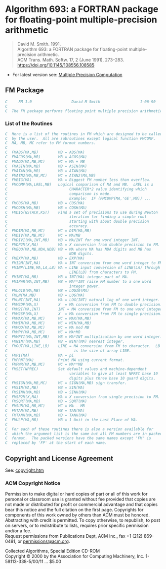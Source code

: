 # Algorithm 693: a FORTRAN package for floating-point multiple-precision arithmetic

> David M. Smith. 1991.  
> Algorithm 693: a FORTRAN package for floating-point multiple-precision arithmetic.  
> ACM Trans. Math. Softw. 17, 2 (June 1991), 273–283.  
> https://doi.org/10.1145/108556.108585

- For latest version see: [Multiple Precision Computation](https://dmsmith.lmu.build/)


## FM Package

```for
C     FM 1.0                  David M Smith                  1-06-90
C
C  The FM package performs floating point multiple precision arithmetic.
```

### List of the Routines

```for
C  Here is a list of the routines in FM which are designed to be called
C  by the user.  All are subroutines except logical function FMCOMP.
C  MA, MB, MC refer to FM format numbers.
C
C  FMABS(MA,MB)         MB = ABS(MA)
C  FMACOS(MA,MB)        MB = ACOS(MA)
C  FMADD(MA,MB,MC)      MC = MA + MB
C  FMASIN(MA,MB)        MB = ASIN(MA)
C  FMATAN(MA,MB)        MB = ATAN(MA)
C  FMATN2(MA,MB,MC)     MC = ATAN2(MA,MB)
C  FMBIG(MA)            MA = Biggest FM number less than overflow.
C  FMCOMP(MA,LREL,MB)   Logical comparison of MA and MB.  LREL is a
C                            CHARACTER*2 value identifying which
C                            comparison is made.
C                            Example:  IF (FMCOMP(MA,'GE',MB)) ...
C  FMCOS(MA,MB)         MB = COS(MA)
C  FMCOSH(MA,MB)        MB = COSH(MA)
C  FMDIG(NSTACK,KST)    Find a set of precisions to use during Newton
C                            iteration for finding a simple root
C                            starting with about double precision
C                            accuracy.
C  FMDIM(MA,MB,MC)      MC = DIM(MA,MB)
C  FMDIV(MA,MB,MC)      MC = MA/MB
C  FMDIVI(MA,INT,MB)    MB = MA/INT for one word integer INT.
C  FMDP2M(X,MA)         MA = X conversion from double precision to FM.
C  FMEQU(MA,MB,NDA,NDB) MB = MA where MA has NDA digits and MB has
C                            NDB digits.
C  FMEXP(MA,MB)         MB = EXP(MA)
C  FMI2M(INT,MA)        MA = INT conversion from one word integer to FM.
C  FMINP(LINE,MA,LA,LB) MA = LINE input conversion of LINE(LA) through
C                            LINE(LB) from characters to FM.
C  FMINT(MA,MB)         MB = INT(MA) integer part of MA.
C  FMIPWR(MA,INT,MB)    MB = MA**INT raise FM number to a one word
C                            integer power.
C  FMLG10(MA,MB)        MB = LOG10(MA)
C  FMLN(MA,MB)          MB = LOG(MA)
C  FMLNI(INT,MA)        MA = LOG(INT) natural log of one word integer.
C  FMM2DP(MA,X)         X  = MA conversion from FM to double precision.
C  FMM2I(MA,INT)        INT = MA conversion from FM to one word integer.
C  FMM2SP(MA,X)         X  = MA conversion from FM to single precision.
C  FMMAX(MA,MB,MC)      MC = MAX(MA,MB)
C  FMMIN(MA,MB,MC)      MC = MIN(MA,MB)
C  FMMOD(MA,MB,MC)      MC = MA mod MB
C  FMMPY(MA,MB,MC)      MC = MA*MB
C  FMMPYI(MA,INT,MB)    MB = MA*INT multiplication by one word integer.
C  FMNINT(MA,MB)        MB = NINT(MA) nearest integer.
C  FMOUT(MA,LINE,LB)    LINE = MA conversion from FM to character.  LB
C                              is the size of array LINE.
C  FMPI(MA)             MA = pi
C  FMPRNT(MA)           Print MA using current format.
C  FMPWR(MA,MB,MC)      MC = MA**MB
C  FMSET(NPREC)         Set default values and machine-dependent
C                            variables to give at least NPREC base 10
C                            digits plus three base 10 guard digits.
C  FMSIGN(MA,MB,MC)     MC = SIGN(MA,MB) sign transfer.
C  FMSIN(MA,MB)         MB = SIN(MA)
C  FMSINH(MA,MB)        MB = SINH(MA)
C  FMSP2M(X,MA)         MA = X conversion from single precision to FM.
C  FMSQRT(MA,MB)        MB = SQRT(MA)
C  FMSUB(MA,MB,MC)      MC = MA - MB
C  FMTAN(MA,MB)         MB = TAN(MA)
C  FMTANH(MA,MB)        MB = TANH(MA)
C  FMULP(MA,MB)         MB = 1 Unit in the Last Place of MA.
C
C  For each of these routines there is also a version available for
C  which the argument list is the same but all FM numbers are in packed
C  format.  The packed versions have the same names except 'FM' is
C  replaced by 'FP' at the start of each name.
```


## Copyright and License Agreement

See: [copyright.htm](copyright.htm)

### ACM Copyright Notice

Permission to make digital or hard copies of part or all of this work for personal or classroom use is granted without fee provided that copies are not made or distributed for profit or commercial advantage and that copies bear this notice and the full citation on the first page.
Copyrights for components of this work owned by others than ACM must be honored. Abstracting with credit is permitted.
To copy otherwise, to republish, to post on servers, or to redistribute to lists, requires prior specific permission and/or a fee.  
Request permissions from Publications Dept, ACM Inc., fax +1 (212) 869-0481, or permissions@acm.org.

Collected Algorithms, Special Edition CD-ROM  
Copyright © 2000 by the Association for Computing Machinery, Inc. 1-58113-338-5/00/11 ... $5.00
